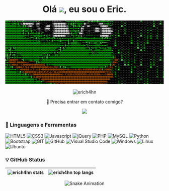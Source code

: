 <!-- Informações Principais -->
<h1 align="center">Olá <img src="https://raw.githubusercontent.com/kaueMarques/kaueMarques/master/hi.gif" width="35px">, eu sou o Eric.</h1>

<p align="center">
    <img src="./assets/img/sapinho.gif" alt="erich4hn" />
</p>

<p align="center">
    <img src="https://komarev.com/ghpvc/?username=erich4hn&label=Profile+Views&color=green" alt="erich4hn" />
</p>

<p align="center">👔 Precisa entrar em contato comigo?</p>
<p align="center"><a href = "mailto:ericdchahn@gmail.com">
    <img src="https://img.shields.io/badge/-Gmail-%23333?style=for-the-badge&logo=gmail&logoColor=white" target="_blank"></a>
</p>

<!-- Ícones - Linguagens e Ferramentas -->

### 🌌 Linguagens e Ferramentas

<div style="display: inline-block">
    <img src="https://cdn.jsdelivr.net/gh/devicons/devicon/icons/html5/html5-original.svg" alt="HTML5" width="35"/>
    <img src="https://cdn.jsdelivr.net/gh/devicons/devicon/icons/css3/css3-original.svg" alt="CSS3" width="35"/>
    <img src="https://cdn.jsdelivr.net/gh/devicons/devicon/icons/javascript/javascript-original.svg" alt="Javascript" width="35"/>
    <img src="https://cdn.jsdelivr.net/gh/devicons/devicon/icons/jquery/jquery-plain-wordmark.svg" alt="jQuery" width="35"/>
    <img src="https://cdn.jsdelivr.net/gh/devicons/devicon/icons/php/php-original.svg" alt="PHP" width="35"/>
    <img src="https://cdn.jsdelivr.net/gh/devicons/devicon/icons/mysql/mysql-original-wordmark.svg" alt="MySQL" width="35"/>
    <img src="https://cdn.jsdelivr.net/gh/devicons/devicon/icons/python/python-original.svg" alt="Python" width="35"/>
    <img src="https://cdn.jsdelivr.net/gh/devicons/devicon/icons/bootstrap/bootstrap-original.svg" alt="Bootstrap" width="35"/>
    <img src="https://cdn.jsdelivr.net/gh/devicons/devicon/icons/git/git-original.svg" alt="GIT" width="35"/>
    <img src="https://cdn.jsdelivr.net/gh/devicons/devicon/icons/github/github-original.svg" alt="GitHub" width="35"/>
    <img src="https://cdn.jsdelivr.net/gh/devicons/devicon/icons/vscode/vscode-original.svg" alt="Visual Studio Code" width="35"/>
    <img src="https://cdn.jsdelivr.net/gh/devicons/devicon/icons/windows8/windows8-original.svg" alt="Windows" title="Windows" width="35"/>
    <img src="https://cdn.jsdelivr.net/gh/devicons/devicon/icons/linux/linux-original.svg" alt="Linux" width="35"/>
    <img src="https://cdn.jsdelivr.net/gh/devicons/devicon/icons/ubuntu/ubuntu-plain.svg" alt="Ubuntu" width="35"/>
</div>

<!-- Cards de Status -->

### 💡 GitHub Status

| <img align="center" src="https://github-readme-stats.vercel.app/api?username=erich4hn&count_private=true&show_icons=true&include_all_commits=true&theme=vue&hide_border=true" alt="erich4hn stats" width="460"> | <img align="center" src="https://github-readme-stats.vercel.app/api/top-langs/?username=erich4hn&hide=TeX&layout=compact&theme=vue&hide_border=true" alt="erich4hn top langs"> |
| --------------------------------------------------------------------------------------------------------------------------------------------------------------------------------------------------------------- | ------------------------------------------------------------------------------------------------------------------------------------------------------------------------------ |

<p align="center">
    <img src="https://github.com/erich4hn/erich4hn/blob/output/github-contribution-grid-snake.svg" alt="Snake Animation" />
</p>
